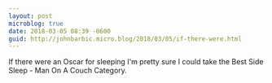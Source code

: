 ```yaml
---
layout: post
microblog: true
date: 2018-03-05 08:39 -0600
guid: http://johnbarbic.micro.blog/2018/03/05/if-there-were.html
---
```

If there were an Oscar for sleeping I'm pretty sure I could take the Best Side Sleep - Man On A Couch Category.

